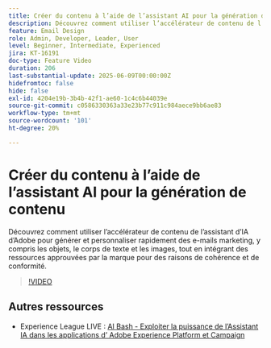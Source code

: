 ```yaml
---
title: Créer du contenu à l’aide de l’assistant AI pour la génération de contenu
description: Découvrez comment utiliser l’accélérateur de contenu de l’assistant d’IA d’Adobe pour générer et personnaliser rapidement des e-mails marketing, y compris les objets, le corps de texte et les images, tout en intégrant des ressources approuvées par la marque pour des raisons de cohérence et de conformité.
feature: Email Design
role: Admin, Developer, Leader, User
level: Beginner, Intermediate, Experienced
jira: KT-16191
doc-type: Feature Video
duration: 206
last-substantial-update: 2025-06-09T00:00:00Z
hidefromtoc: false
hide: false
exl-id: 4204e19b-3b4b-42f1-ae60-1c4c6b44039e
source-git-commit: c0586330363a33e23b77c911c984aece9bb6ae83
workflow-type: tm+mt
source-wordcount: '101'
ht-degree: 20%

---
```


# Créer du contenu à l’aide de l’assistant AI pour la génération de contenu

Découvrez comment utiliser l’accélérateur de contenu de l’assistant d’IA d’Adobe pour générer et personnaliser rapidement des e-mails marketing, y compris les objets, le corps de texte et les images, tout en intégrant des ressources approuvées par la marque pour des raisons de cohérence et de conformité.

>[!VIDEO](https://video.tv.adobe.com/v/3463762/?learn=on&enablevpops)

## Autres ressources

* Experience League LIVE : [AI Bash - Exploiter la puissance de l’Assistant IA dans les applications d’ Adobe Experience Platform et Campaign](https://experienceleague.adobe.com/fr/docs/events/experience-league-live-recordings/episodes/exl-live-episode-09-26-24)
